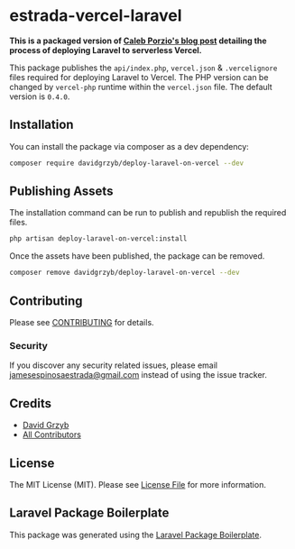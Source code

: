 # estrada-vercel-laravel

<!-- [![Latest Version on Packagist](https://img.shields.io/packagist/v/davidgrzyb/deploy-laravel-on-vercel.svg?style=flat-square)](https://packagist.org/packages/davidgrzyb/deploy-laravel-on-vercel)
[![Total Downloads](https://img.shields.io/packagist/dt/davidgrzyb/deploy-laravel-on-vercel.svg?style=flat-square)](https://packagist.org/packages/davidgrzyb/deploy-laravel-on-vercel)
![GitHub Actions](https://github.com/davidgrzyb/deploy-laravel-on-vercel/actions/workflows/main.yml/badge.svg) -->

**This is a packaged version of [Caleb Porzio's blog post](https://calebporzio.com/easy-free-serverless-laravel-with-vercel) detailing the process of deploying Laravel to serverless Vercel.**

This package publishes the `api/index.php`, `vercel.json` & `.vercelignore` files required for deploying Laravel to Vercel. The PHP version can be changed by `vercel-php` runtime within the `vercel.json` file. The default version is `0.4.0`.

## Installation

You can install the package via composer as a dev dependency:

```bash
composer require davidgrzyb/deploy-laravel-on-vercel --dev
```

## Publishing Assets

The installation command can be run to publish and republish the required files.

```bash
php artisan deploy-laravel-on-vercel:install
```

Once the assets have been published, the package can be removed.

```bash
composer remove davidgrzyb/deploy-laravel-on-vercel --dev
```

## Contributing

Please see [CONTRIBUTING](CONTRIBUTING.md) for details.

### Security

If you discover any security related issues, please email jamesespinosaestrada@gmail.com instead of using the issue tracker.

## Credits

-   [David Grzyb](https://github.com/davidgrzyb)
-   [All Contributors](../../contributors)

## License

The MIT License (MIT). Please see [License File](LICENSE.md) for more information.

## Laravel Package Boilerplate

This package was generated using the [Laravel Package Boilerplate](https://laravelpackageboilerplate.com).
